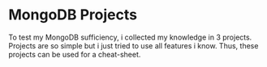 # MongoDB Projects
To test my MongoDB sufficiency, i collected my knowledge in 3 projects. Projects are so simple but i just tried to use all features i know. Thus, these projects can be used for a cheat-sheet.
